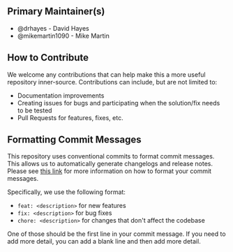## Primary Maintainer(s)

- @drhayes - David Hayes
- @mikemartin1090 - Mike Martin

## How to Contribute

We welcome any contributions that can help make this a more useful repository inner-source.  Contributions can include, but are not limited to:

- Documentation improvements
- Creating issues for bugs and participating when the solution/fix needs to be tested
- Pull Requests for features, fixes, etc.

## Formatting Commit Messages

This repository uses conventional commits to format commit messages.  This allows us to automatically generate changelogs and release notes.  Please see [this link](https://www.conventionalcommits.org/en/v1.0.0/) for more information on how to format your commit messages.

Specifically, we use the following format:

- `feat: <description>` for new features
- `fix: <description>` for bug fixes
- `chore: <description>` for changes that don't affect the codebase

One of those should be the first line in your commit message. If you need to add more detail, you can add a blank line and then add more detail.
